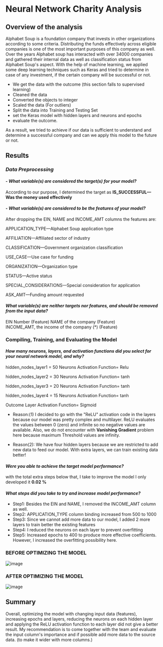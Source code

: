 # Neural Network Charity Analysis
## Overview of the analysis
Alphabet Soup is a foundation company that invests in other organizations according to some criteria. Distributing the funds effectively across eligible companies is one of the most important purposes of this company as well. Over the years Alphabet soup has interacted with over 34000 companies and gathered their internal data as well as classification status from Alphabet Soup's aspect. With the help of machine learning, we applied some deep learning techniques such as Keras and tried to determine in case of any investment, if the certain company will be successful or not. 

- We get the data with the outcome (this section falls to supervised learning)
- Cleaned the data 
- Converted the objects to integer
- Scaled the data (For outliers)
- Split the data into Training and Testing Set
- set the Keras model with hidden layers and neurons and epochs
- evaluate the outcome.

As a result, we tried to achieve if our data is sufficient to understand and determine a successful company and can we apply this model to the future or not.
## Results
### _Data Preprocessing_
#### - _What variable(s) are considered the target(s) for your model?_
According to our purpose, I determined the target as **IS_SUCCESSFUL—Was the money used effectively**
#### - _What variable(s) are considered to be the features of your model?_
After dropping the EIN, NAME and INCOME_AMT columns the features are:

APPLICATION_TYPE—Alphabet Soup application type

AFFILIATION—Affiliated sector of industry

CLASSIFICATION—Government organization classification

USE_CASE—Use case for funding

ORGANIZATION—Organization type

STATUS—Active status

SPECIAL_CONSIDERATIONS—Special consideration for application

ASK_AMT—Funding amount requested

####  _What variable(s) are neither targets nor features, and should be removed from the input data?_
EIN Number (Feature)
NAME of the company (Feature)   
INCOME_AMT, the income of the company (*) (Feature)

### Compiling, Training, and Evaluating the Model
#### _How many neurons, layers, and activation functions did you select for your neural network model, and why?_

hidden_nodes_layer1 = 50 Neurons  Activation Function= Relu

hidden_nodes_layer2 = 30 Neurons Activation Function= tanh

hidden_nodes_layer3 = 20 Neurons Activation Function= tanh
 
hidden_nodes_layer4 = 15 Neurons Activation Function= tanh

Outcome Layer  Activation Function= Sigmoid

- Reason:(1) I decided to go with the "ReLU" activation code in the layers because our model was pretty complex and multilayer. ReLU evaluates the values between 0 (zero) and infinite so no negative values are available. Also, we do not encounter with **Vanishing Gradient** problem here because maximum  Threshold values are infinity.

- Reason(2): We have four hidden layers because we are restricted to add new data to feed our model. With extra layers, we can train existing data better!

#### _Were you able to achieve the target model performance?_
with the total extra steps below that, I take to improve the model I only developed it ****0.02 %**** 

#### _What steps did you take to try and increase model performance?_
- Step1: Besides the EIN and NAME, I removed the INCOME_AMT column as well.
- Step2: APPLICATION_TYPE column binding increased from 500 to 1000
- Step3: Since we cannot add more data to our model, I added 2 more layers to train better the existing features
- Step4: I reduced the neurons on each layer to prevent overfitting
- Step5: Increased epochs to 400 to produce more effective coefficients. However, I increased the overfitting possibility here.

### BEFORE OPTIMIZING THE MODEL

![image](https://user-images.githubusercontent.com/98247252/178129659-e19c5b0c-9e45-46dd-9b13-f96c91a74628.png)

### AFTER OPTIMIZING THE MODEL

![image](https://user-images.githubusercontent.com/98247252/178129673-4e5de436-bb67-4c9c-9fe5-5880b3abf97b.png)

## Summary

Overall, optimizing the model with changing input data (features), increasing epochs and layers, reducing the neurons on each hidden layer and applying the ReLU activation function to each layer did not give a better result. My recommendation is to come together with the team and evaluate the input column's importance and if possible add more data to the source data. (to make it wider with more columns.)







































